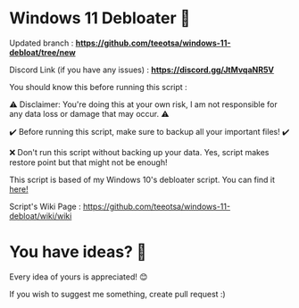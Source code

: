 # Windows 11 Debloater 🚀

Updated branch : **https://github.com/teeotsa/windows-11-debloat/tree/new**

Discord Link (if you have any issues) : **https://discord.gg/JtMvqaNR5V**

You should know this before running this script : 

⚠️ Disclaimer: You're doing this at your own risk, I am not responsible for any data loss or damage that may occur. ⚠️

✔️ Before running this script, make sure to backup all your important files! ✔️

❌ Don't run this script without backing up your data. Yes, script makes restore point but that might not be enough!

This script is based of my Windows 10's debloater script. You can find it [here!](https://github.com/teeotsa/windows-10-debloat)

Script's Wiki Page : https://github.com/teeotsa/windows-11-debloat/wiki/wiki


# You have ideas? 🤔

Every idea of yours is appreciated! 😊

If you wish to suggest me something, create pull request :)
